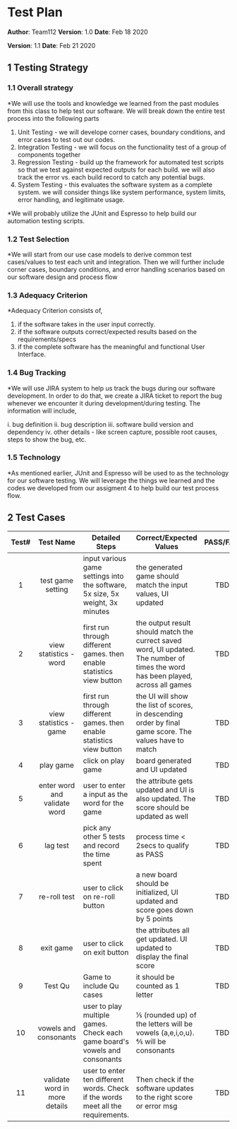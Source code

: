 # Test Plan

**Author**: Team112
**Version**: 1.0
**Date**: Feb 18 2020

**Version**: 1.1
**Date**: Feb 21 2020

## 1 Testing Strategy

### 1.1 Overall strategy

*We will use the tools and knowledge we learned from the past modules from this class to help test our software. We will break down the entire test process into the following parts

1. Unit Testing - we will develope corner cases, boundary conditions, and error cases to test out our codes.
2. Integration Testing - we will focus on the functionality test of a group of components together
3. Regression Testing - build up the framework for automated test scripts so that we test against expected outputs for each build. we will also track the error vs. each build record to catch any potential bugs.
4. System Testing  - this evaluates the software system as a complete system. we will consider things like system performance, system limits, error handling, and legitimate usage.

*We will probably utilize the JUnit and Espresso to help build our automation testing scripts.


### 1.2 Test Selection

*We will start from our use case models to derive common test cases/values to test each unit and integration. Then we will further include corner cases, boundary conditions, and error handling scenarios based on our software design and process flow

### 1.3 Adequacy Criterion

*Adequacy Criterion consists of,
1. if the software takes in the user input correctly.
2. if the software outputs correct/expected results based on the requirements/specs
3. if the complete software has the meaningful and functional User Interface.

### 1.4 Bug Tracking

*We will use JIRA system to help us track the bugs during our software development. In order to do that, we create a JIRA ticket to report the bug whenever we encounter it during development/during testing. The information will include,

i. bug definition
ii. bug description
iii. software build version and dependency
iv. other details - like screen capture, possible root causes, steps to show the bug, etc.

### 1.5 Technology

*As mentioned earlier, JUnit and Espresso will be used to as the technology for our software testing. We will leverage the things we learned and the codes we developed from our assigment 4 to help build our test process flow.

## 2 Test Cases

| Test#   |      Test Name      |  Detailed Steps |  Correct/Expected Values |PASS/FAIL|
|:--:|:-------------:|------|------|:-------------:|
| 1 |  test game setting | input various game settings into the software, 5x size, 5x weight, 3x minutes |the generated game should match the input values, UI updated | TBD|
| 2 |    view statistics - word   |   first run through different games. then enable statistics view button | the output result should match the currect saved word, UI updated. The number of times the word has been played, across all games| TBD|
| 3 | view statistics - game |    first run through different games. then enable statistics view button | the UI will show the list of scores, in descending order by final game score. The values have to match | TBD|
|4| play game| click on play game | board generated and UI updated| TBD|
|5| enter word and validate word| user to enter a input as the word for the game | the attribute gets updated and UI is also updated. The score should be updated as well| TBD|
|6| lag test | pick any other 5 tests and record the time spent | process time < 2secs to qualify as PASS| TBD|
|7| re-roll test| user to click on re-roll button | a new board should be initialized, UI updated and score goes down by 5 points| TBD|
|8| exit game| user to click on exit button| the attributes all get updated. UI updated to display the final score| TBD|
|9|Test Qu | Game to include Qu cases| it should be counted as 1 letter| TBD|
|10| vowels and consonants| user to play multiple games. Check each game board's vowels and consonants| ⅕ (rounded up) of the letters will be vowels (a,e,i,o,u). ⅘ will be consonants| TBD|
|11| validate word in more details| user to enter ten different words. Check if the words meet all the requirements. | Then check if the software updates to the right score or error msg| TBD|









